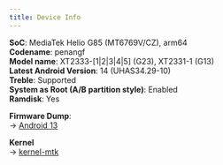 ```yaml
---
title: Device Info
---
```


**SoC**: MediaTek Helio G85 (MT6769V/CZ), arm64<br/>
**Codename**: penangf <br/>
**Model name**: XT2333-[1|2|3|4|5] (G23), XT2331-1 (G13)<br/>
**Latest Android Version**: 14 (UHAS34.29-10)<br/>
**Treble**: Supported<br/>
**System as Root (A/B partition style)**: Enabled<br/>
**Ramdisk**: Yes<br/>


**Firmware Dump**:<br/>
-> [Android 13](https://github.com/RandomPush/motorola_penangf_dump)

**Kernel**<br/>
-> [kernel-mtk](https://github.com/moto-penangf/kernel-mtk)
